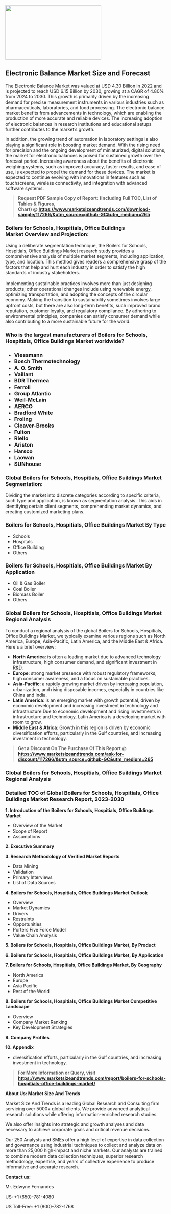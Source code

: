 <p><img class="alignnone size-medium wp-image-20088" src="https://ffe5etoiles.com/wp-content/uploads/2024/12/MST1-300x171.png" alt="" width="300" height="171" /></p><h2>Electronic Balance Market Size and Forecast</h2><p>The Electronic Balance Market was valued at USD 4.30 Billion in 2022 and is projected to reach USD 6.15 Billion by 2030, growing at a CAGR of 4.80% from 2024 to 2030. This growth is primarily driven by the increasing demand for precise measurement instruments in various industries such as pharmaceuticals, laboratories, and food processing. The electronic balance market benefits from advancements in technology, which are enabling the production of more accurate and reliable devices. The increasing adoption of electronic balances in research institutions and educational setups further contributes to the market’s growth. <p>In addition, the growing trend of automation in laboratory settings is also playing a significant role in boosting market demand. With the rising need for precision and the ongoing development of miniaturized, digital solutions, the market for electronic balances is poised for sustained growth over the forecast period. Increasing awareness about the benefits of electronic weighing systems, such as improved accuracy, faster results, and ease of use, is expected to propel the demand for these devices. The market is expected to continue evolving with innovations in features such as touchscreens, wireless connectivity, and integration with advanced software systems.</p></p><blockquote id="" class=""><strong>Request PDF Sample Copy of Report: (Including Full TOC, List of Tables &amp; Figures, Chart)&nbsp;@&nbsp;<strong><a href="https://www.marketsizeandtrends.com/download-sample/117266/&utm_source=github-GC&utm_medium=265" target="_blank">https://www.marketsizeandtrends.com/download-sample/117266/&utm_source=github-GC&utm_medium=265</a></strong></strong></blockquote><h3 id="" class="">Boilers for Schools, Hospitials, Office Buildings Market&nbsp;Overview and Projection:</h3><p id="" class="">Using a deliberate segmentation technique, the Boilers for Schools, Hospitials, Office Buildings Market research study provides a comprehensive analysis of multiple market segments, including application, type, and location. This method gives readers a comprehensive grasp of the factors that help and hurt each industry in order to satisfy the high standards of industry stakeholders. <br /> <br />Implementing sustainable practices involves more than just designing products; other operational changes include using renewable energy, optimizing transportation, and adopting the concepts of the circular economy. Making the transition to sustainability sometimes involves large upfront costs, but there are also long-term benefits, such improved brand reputation, customer loyalty, and regulatory compliance. By adhering to environmental principles, companies can satisfy consumer demand while also contributing to a more sustainable future for the world.</p><h3 id="" class="">Who is the largest manufacturers of&nbsp;Boilers for Schools, Hospitials, Office Buildings Market worldwide?</h3><h3 class=""><p><ul><li>Viessmann </li><li> Bosch Thermotechnology </li><li> A. O. Smith </li><li> Vaillant </li><li> BDR Thermea </li><li> Ferroli </li><li> Group Atlantic </li><li> Weil-McLain </li><li> AERCO </li><li> Bradford White </li><li> Froling </li><li> Cleaver-Brooks </li><li> Fulton </li><li> Riello </li><li> Ariston </li><li> Harsco </li><li> Laowan </li><li> SUNhouse</li></ul></p></h3><h3 id="" class="">Global&nbsp;Boilers for Schools, Hospitials, Office Buildings Market Segmentation:</h3><p id="" class="">Dividing the market into discrete categories according to specific criteria, such type and application, is known as segmentation analysis. This aids in identifying certain client segments, comprehending market dynamics, and creating customized marketing plans.</p><h3 id="" class="">Boilers for Schools, Hospitials, Office Buildings Market&nbsp;By Type</h3><p><p><ul><li>Schools</li><li> Hospitals</li><li> Office Building</li><li> Others</p></li></ul></p></p><h3 id="" class="">Boilers for Schools, Hospitials, Office Buildings Market&nbsp;By Application</h3><p class=""><p><ul><li>Oil & Gas Boiler</li><li> Coal Boiler</li><li> Biomass Boiler</li><li> Others</li></ul></p></p><h3 id="" class="">Global Boilers for Schools, Hospitials, Office Buildings Market Regional Analysis</h3><p id="" class="">To conduct a regional analysis of the global Boilers for Schools, Hospitials, Office Buildings Market, we typically examine various regions such as North America, Europe, Asia-Pacific, Latin America, and the Middle East &amp; Africa. Here's a brief overview:</p><ul><li><strong>North America</strong>: is often a leading market due to advanced technology infrastructure, high consumer demand, and significant investment in R&amp;D.</li><li><strong>Europe</strong>: strong market presence with robust regulatory frameworks, high consumer awareness, and a focus on sustainable practices.</li><li><strong>Asia-Pacific</strong>: a rapidly growing market driven by increasing population, urbanization, and rising disposable incomes, especially in countries like China and India.</li><li><strong>Latin America</strong>: is an emerging market with growth potential, driven by economic development and increasing investment in technology and infrastructure.Due to economic development and rising investments in infrastructure and technology, Latin America is a developing market with room to grow.</li><li><strong>Middle East &amp; Africa</strong>: Growth in this region is driven by economic diversification efforts, particularly in the Gulf countries, and increasing investment in technology.</li></ul><blockquote id="" class=""><strong>Get a Discount On The Purchase Of This Report @ <strong><a href="https://www.marketsizeandtrends.com/ask-for-discount/117266/&utm_source=github-GC&utm_medium=265" target="_blank">https://www.marketsizeandtrends.com/ask-for-discount/117266/&utm_source=github-GC&utm_medium=265</a></strong></strong></blockquote><h3 id="" class="">Global Boilers for Schools, Hospitials, Office Buildings Market Regional Analysis</h3><h3 id="" class="">Detailed TOC of Global Boilers for Schools, Hospitials, Office Buildings Market Research Report, 2023-2030</h3><p id="" class=""><strong>1. Introduction of the Boilers for Schools, Hospitials, Office Buildings Market</strong></p><ul><li>Overview of the Market</li><li>Scope of Report</li><li>Assumptions</li></ul><p id="" class=""><strong>2. Executive Summary</strong></p><p id="" class=""><strong>3. Research Methodology of Verified Market Reports</strong></p><ul><li>Data Mining</li><li>Validation</li><li>Primary Interviews</li><li>List of Data Sources</li></ul><p id="" class=""><strong>4. Boilers for Schools, Hospitials, Office Buildings Market Outlook</strong></p><ul><li>Overview</li><li>Market Dynamics</li><li>Drivers</li><li>Restraints</li><li>Opportunities</li><li>Porters Five Force Model</li><li>Value Chain Analysis</li></ul><p id="" class=""><strong>5. Boilers for Schools, Hospitials, Office Buildings Market, By Product</strong></p><p id="" class=""><strong>6. Boilers for Schools, Hospitials, Office Buildings Market, By Application</strong></p><p id="" class=""><strong>7. Boilers for Schools, Hospitials, Office Buildings Market, By Geography</strong></p><ul><li>North America</li><li>Europe</li><li>Asia Pacific</li><li>Rest of the World</li></ul><p id="" class=""><strong>8. Boilers for Schools, Hospitials, Office Buildings Market Competitive Landscape</strong></p><ul><li>Overview</li><li>Company Market Ranking</li><li>Key Development Strategies</li></ul><p id="" class=""><strong>9. Company Profiles</strong></p><p id="" class=""><strong>10. Appendix</strong></p><ul><li>diversification efforts, particularly in the Gulf countries, and increasing investment in technology.</li></ul><blockquote id="" class=""><strong>For More Information or Query, visit <strong><strong><a href="https://www.marketsizeandtrends.com/report/boilers-for-schools-hospitials-office-buildings-market/" target="_blank">https://www.marketsizeandtrends.com/report/boilers-for-schools-hospitials-office-buildings-market/</a></strong></strong></strong></blockquote><p id="" class=""><strong>About Us: Market Size And Trends</strong></p><p id="" class="">Market Size And Trends is a leading Global Research and Consulting firm servicing over 5000+ global clients. We provide advanced analytical research solutions while offering information-enriched research studies.</p><p id="" class="">We also offer insights into strategic and growth analyses and data necessary to achieve corporate goals and critical revenue decisions.</p><p id="" class="">Our 250 Analysts and SMEs offer a high level of expertise in data collection and governance using industrial techniques to collect and analyze data on more than 25,000 high-impact and niche markets. Our analysts are trained to combine modern data collection techniques, superior research methodology, expertise, and years of collective experience to produce informative and accurate research.</p><p id="" class=""><strong>Contact us:</strong></p><p id="" class="">Mr. Edwyne Fernandes</p><p id="" class="">US: +1 (650)-781-4080</p><p id="" class="">US Toll-Free: +1 (800)-782-1768</p>
